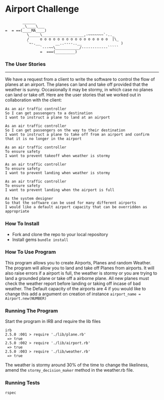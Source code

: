 Airport Challenge
=================

```
        ______
        _\____\___
=  = ==(____MA____)
          \_____\___________________,-~~~~~~~`-.._
          /     o o o o o o o o o o o o o o o o  |\_
          `~-.__       __..----..__                  )
                `---~~\___________/------------`````
                =  ===(_________)

```


### The User Stories ###
-----

We have a request from a client to write the software to control the flow of planes at an airport. The planes can land and take off provided that the weather is sunny. Occasionally it may be stormy, in which case no planes can land or take off.  Here are the user stories that we worked out in collaboration with the client:

```
As an air traffic controller
So I can get passengers to a destination
I want to instruct a plane to land at an airport

As an air traffic controller
So I can get passengers on the way to their destination
I want to instruct a plane to take off from an airport and confirm that it is no longer in the airport

As an air traffic controller
To ensure safety
I want to prevent takeoff when weather is stormy

As an air traffic controller
To ensure safety
I want to prevent landing when weather is stormy

As an air traffic controller
To ensure safety
I want to prevent landing when the airport is full

As the system designer
So that the software can be used for many different airports
I would like a default airport capacity that can be overridden as appropriate
```
### How To Install ###
* Fork and clone the repo to your local repository
* Install gems
``
bundle install
``
### How To Use Program ###
This program allows you to create Airports, Planes and random Weather. The program will allow you to land and take off Planes from airports. It will also raise errors if a airport is full, the weather is stormy or you are trying to land a grounded plane or take off a airborne plane. All new planes must check the weather report before landing or taking off incase of bad weather. The Default capacity of the airports are 4 if you would like to change this add a argument on creation of instance
``
airport_name = Airport.new(NUMBER)
``

### Running The Program ###
Start the program in IRB and require the lib files
```
irb
2.5.0 :001 > require './lib/plane.rb'
 => true
2.5.0 :002 > require './lib/airport.rb'
 => true
2.5.0 :003 > require './lib/weather.rb'
 => true
 ```
 The weather is stormy around 30% of the time to change the likeliness, amend the ``stormy_decision_maker`` method in the weather.rb file.

 ### Running Tests ###

 `rspec`
